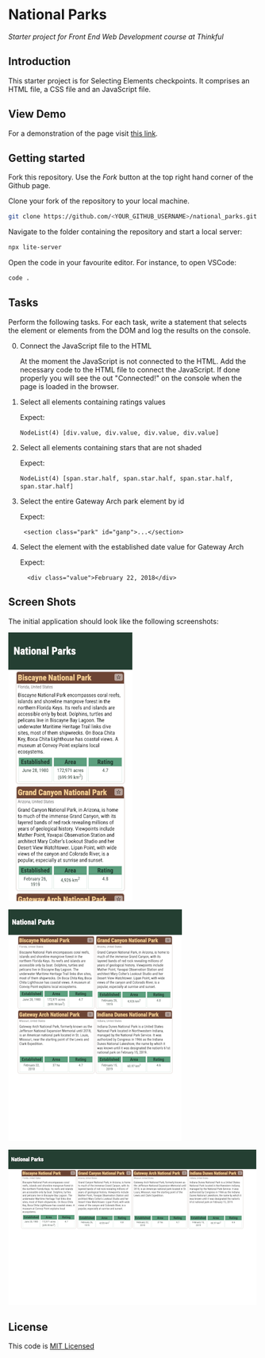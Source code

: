 # National Parks

_Starter project for Front End Web Development course at Thinkful_

## Introduction

This starter project is for Selecting Elements checkpoints. It comprises an HTML file, a CSS file and an JavaScript file.

## View Demo

For a demonstration of the page visit [this link](https://vramdhanie.github.io/jsdom_selectors/).

## Getting started

Fork this repository. Use the _Fork_ button at the top right hand corner of the Github page.

Clone your fork of the repository to your local machine.

```bash
git clone https://github.com/<YOUR_GITHUB_USERNAME>/national_parks.git
```

Navigate to the folder containing the repository and start a local server:

```bash
npx lite-server
```

Open the code in your favourite editor. For instance, to open VSCode:

```bash
code .
```

## Tasks

Perform the following tasks. For each task, write a statement that selects the element or elements from the DOM and log the results on the console.

0. Connect the JavaScript file to the HTML

   At the moment the JavaScript is not connected to the HTML. Add the necessary code to the HTML file to connect the JavaScript. If done properly you will see the out "Connected!" on the console when the page is loaded in the browser.

1) Select all elements containing ratings values

   Expect:

   ```
   NodeList(4) [div.value, div.value, div.value, div.value]
   ```

2) Select all elements containing stars that are not shaded

   Expect:

   ```
   NodeList(4) [span.star.half, span.star.half, span.star.half, span.star.half]
   ```

3) Select the entire Gateway Arch park element by id

   Expect:

   ```
    <section class="park" id="ganp">...</section>
   ```

4) Select the element with the established date value for Gateway Arch

   Expect:

   ```
     <div class="value">February 22, 2018</div>
   ```

## Screen Shots

The initial application should look like the following screenshots:

![Mobile screen](screenshots/iphone.png)

![Tablet screen](screenshots/ipad.png)

![Desktop screen](screenshots/laptop.png)

## License

This code is [MIT Licensed](LICENSE)
